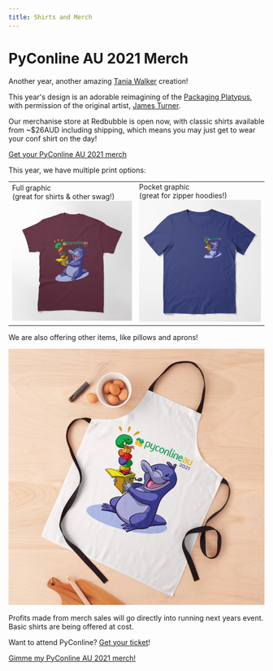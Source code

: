 ```yaml
---
title: Shirts and Merch
---
```


# PyConline AU 2021 Merch

Another year, another amazing [Tania Walker](http://taniawalker.com/) creation!

This year's design is an adorable reimagining of the [Packaging Platypus](https://monotreme.club/#/), with permission of the original artist, [James Turner](https://twitter.com/eruditebaboon).

Our merchanise store at Redbubble is open now, with classic shirts available from ~$26AUD including shipping, which means you may just get to wear your conf shirt on the day!

<p class='center-content'>
    <a href="https://www.redbubble.com/people/pyconau/explore" class="btn btn-center btn-chonk">
        Get your PyConline AU 2021 merch
    </a>
</p>

This year, we have multiple print options: 
<table><tr><td>
Full graphic<br>(great for shirts & other swag!)
<a href="https://www.redbubble.com/shop/ap/82428459"><img src="/assets/merch-shirt-full.png"></a></td>
<td>
Pocket graphic<br>(great for zipper hoodies!)
<a href="https://www.redbubble.com/shop/ap/83263262"><img src="/assets/merch-shirt-pocket.png"></a></td>
</tr></table>

We are also offering other items, like pillows and aprons!

<a href="https://www.redbubble.com/i/apron/PyConline-AU-2021-by-pyconau/82428459.6ZXWR"><img src="/assets/merch-sample.png" /></a>

Profits made from merch sales will go directly into running next years event. Basic shirts are being offered at cost.  

Want to attend PyConline? [Get your ticket](/attend)!

<p class='center-content'>
    <a href="https://www.redbubble.com/people/pyconau/explore" class="btn btn-center btn-chonk">
        Gimme my PyConline AU 2021 merch!
    </a>
</p>
